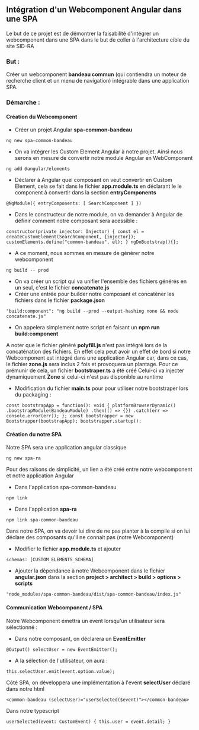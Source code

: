 ## Intégration d'un Webcomponent Angular dans une SPA

Le but de ce projet est de démontrer la faisabilité d'intégrer un webcomponent dans une SPA dans le but de coller à l'architecture cible du site SID-RA

### But :
Créer un webcomponent **bandeau commun** (qui contiendra un moteur de recherche client et un menu de navigation) intégrable dans une application SPA.

### Démarche :

#### Création du Webcomponent

- Créer un projet Angular **spa-common-bandeau**

`ng new spa-common-bandeau`

- On va intégrer les Custom Element Angular à notre projet. Ainsi nous serons en mesure de convertir notre module Angular en WebComponent

`ng add @angular/elements`

- Déclarer à Angular quel composant on veut convertir en Custom Element, cela se fait dans le fichier **app.module.ts** en déclarant le le component à convertir dans la section **entryComponents**

`@NgModule({
  entryComponents: [
    SearchComponent
  ]
})`

- Dans le constructeur de notre module, on va demander à Angular de définir comment notre composant sera acessible :

`constructor(private injector: Injector) {
    const el = createCustomElement(SearchComponent, {injector});
    customElements.define("common-bandeau", el);
  }
  ngDoBootstrap(){};`
  
- A ce moment, nous sommes en mesure de générer notre webcomponent

`ng build -- prod` 

- On va créer un script qui va unifier l'ensemble des fichiers générés en un seul, c'est le fichier **concatenate.js**
- Créer une entrée pour builder notre composant et concaténer les fichiers dans le fichier **package.json**

`"build:component": "ng build --prod --output-hashing none && node concatenate.js"`

- On appelera simplement notre script en faisant un **npm run build:component**

A noter que le fichier généré **polyfill.js** n'est pas intégré lors de la concaténation des fichiers.
En effet cela peut avoir un effet de bord si notre Webcomponent est intégré dans une application Angular car, dans ce cas, le fichier **zone.js** sera inclus 2 fois et provoquera un plantage.
Pour ce prémunir de cela, un fichier **bootstraper.ts** a été créé
Celui-ci va injecter dynamiquement **Zone** si celui-ci n'est pas disponible au runtime

- Modification du fichier **main.ts** pour pour utiliser notre bootstraper lors du packaging :


`const bootstrapApp = function(): void {
platformBrowserDynamic()
    .bootstrapModule(BandeauModule)
    .then(() => {})
    .catch(err => console.error(err));
};
const bootstrapper = new Bootstrapper(bootstrapApp);
bootstrapper.startup();`

#### Création du notre SPA

Notre SPA sera une application angular classique

`ng new spa-ra`

Pour des raisons de simplicité, un lien a été créé entre notre webcomponent et notre application Angular

- Dans l'application spa-common-bandeau

`npm link`

- Dans l'application **spa-ra**

`npm link spa-common-bandeau`

Dans notre SPA, on va devoir lui dire de ne pas planter à la compile si on lui déclare des composants qu'il ne connait pas (notre Webcomponent)

- Modifier le fichier **app.module.ts** et ajouter 

`schemas: [CUSTOM_ELEMENTS_SCHEMA]`

- Ajouter la dépendance à notre Webcomponent dans le fichier **angular.json** dans la section **project > architect > build > options > scripts**

`"node_modules/spa-common-bandeau/dist/spa-common-bandeau/index.js"`

#### Communication Webcomponent / SPA 

Notre Webcomponent émettra un event lorsqu'un utilisateur sera sélectionné :

- Dans notre composant, on déclarera un **EventEmitter**

`@Output() selectUser = new EventEmitter();`

- A la sélection de l'utilisateur, on aura :

`this.selectUser.emit(event.option.value);`

Côté SPA, on développera une implémentation à l'event **selectUser** déclaré dans notre html

`<common-bandeau (selectUser)="userSelected($event)"></common-bandeau>`

Dans notre typescript

`userSelected(event: CustomEvent) {
    this.user = event.detail;
  }`
  
 
